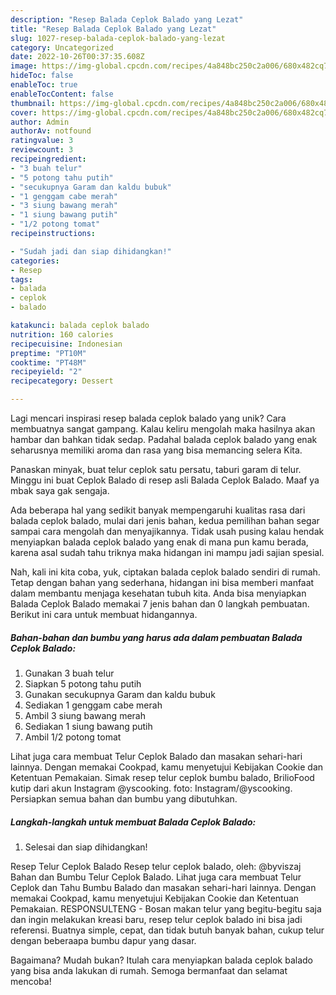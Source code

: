 ```yaml
---
description: "Resep Balada Ceplok Balado yang Lezat"
title: "Resep Balada Ceplok Balado yang Lezat"
slug: 1027-resep-balada-ceplok-balado-yang-lezat
category: Uncategorized
date: 2022-10-26T00:37:35.608Z
image: https://img-global.cpcdn.com/recipes/4a848bc250c2a006/680x482cq70/balada-ceplok-balado-foto-resep-utama.jpg
hideToc: false
enableToc: true
enableTocContent: false
thumbnail: https://img-global.cpcdn.com/recipes/4a848bc250c2a006/680x482cq70/balada-ceplok-balado-foto-resep-utama.jpg
cover: https://img-global.cpcdn.com/recipes/4a848bc250c2a006/680x482cq70/balada-ceplok-balado-foto-resep-utama.jpg
author: Admin
authorAv: notfound
ratingvalue: 3
reviewcount: 3
recipeingredient:
- "3 buah telur"
- "5 potong tahu putih"
- "secukupnya Garam dan kaldu bubuk"
- "1 genggam cabe merah"
- "3 siung bawang merah"
- "1 siung bawang putih"
- "1/2 potong tomat"
recipeinstructions:

- "Sudah jadi dan siap dihidangkan!"
categories:
- Resep
tags:
- balada
- ceplok
- balado

katakunci: balada ceplok balado 
nutrition: 160 calories
recipecuisine: Indonesian
preptime: "PT10M"
cooktime: "PT48M"
recipeyield: "2"
recipecategory: Dessert

---
```





Lagi mencari inspirasi resep balada ceplok balado yang unik? Cara membuatnya sangat gampang. Kalau keliru mengolah maka hasilnya akan hambar dan bahkan tidak sedap. Padahal balada ceplok balado yang enak seharusnya memiliki aroma dan rasa yang bisa memancing selera Kita.





Panaskan minyak, buat telur ceplok satu persatu, taburi garam di telur. Minggu ini buat Ceplok Balado di resep asli Balada Ceplok Balado. Maaf ya mbak saya gak sengaja.

Ada beberapa hal yang sedikit banyak mempengaruhi kualitas rasa dari balada ceplok balado, mulai dari jenis bahan, kedua pemilihan bahan segar sampai cara mengolah dan menyajikannya. Tidak usah pusing kalau hendak menyiapkan balada ceplok balado yang enak di mana pun kamu berada, karena asal sudah tahu triknya maka hidangan ini mampu jadi sajian spesial.






Nah, kali ini kita coba, yuk, ciptakan balada ceplok balado sendiri di rumah. Tetap dengan bahan yang sederhana, hidangan ini bisa memberi manfaat dalam membantu menjaga kesehatan tubuh kita. Anda bisa menyiapkan Balada Ceplok Balado memakai 7 jenis bahan dan 0 langkah pembuatan. Berikut ini cara untuk membuat hidangannya.

<!--inarticleads1-->

##### Bahan-bahan dan bumbu yang harus ada dalam pembuatan Balada Ceplok Balado:

1. Gunakan 3 buah telur
1. Siapkan 5 potong tahu putih
1. Gunakan secukupnya Garam dan kaldu bubuk
1. Sediakan 1 genggam cabe merah
1. Ambil 3 siung bawang merah
1. Sediakan 1 siung bawang putih
1. Ambil 1/2 potong tomat


Lihat juga cara membuat Telur Ceplok Balado dan masakan sehari-hari lainnya. Dengan memakai Cookpad, kamu menyetujui Kebijakan Cookie dan Ketentuan Pemakaian. Simak resep telur ceplok bumbu balado, BrilioFood kutip dari akun Instagram @yscooking. foto: Instagram/@yscooking. Persiapkan semua bahan dan bumbu yang dibutuhkan. 

<!--inarticleads2-->

##### Langkah-langkah untuk membuat Balada Ceplok Balado:


1. Selesai dan siap dihidangkan!

Resep Telur Ceplok Balado Resep telur ceplok balado, oleh: @byviszaj Bahan dan Bumbu Telur Ceplok Balado. Lihat juga cara membuat Telur Ceplok dan Tahu Bumbu Balado dan masakan sehari-hari lainnya. Dengan memakai Cookpad, kamu menyetujui Kebijakan Cookie dan Ketentuan Pemakaian. RESPONSULTENG - Bosan makan telur yang begitu-begitu saja dan ingin melakukan kreasi baru, resep telur ceplok balado ini bisa jadi referensi. Buatnya simple, cepat, dan tidak butuh banyak bahan, cukup telur dengan beberaapa bumbu dapur yang dasar. 

Bagaimana? Mudah bukan? Itulah cara menyiapkan balada ceplok balado yang bisa anda lakukan di rumah. Semoga bermanfaat dan selamat mencoba!
